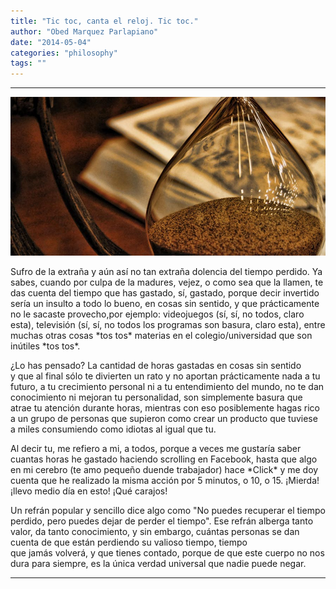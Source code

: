 ```yaml
---
title: "Tic toc, canta el reloj. Tic toc."
author: "Obed Marquez Parlapiano"
date: "2014-05-04"
categories: "philosophy"
tags: ""
---
```


* * *

[![sketch-sand-clock-p-hd-wallszone-11854052](images/sketch-sand-clock-p-hd-wallszone-11854052.jpg)](https://obedparla.com/wp-content/uploads/2014/05/sketch-sand-clock-p-hd-wallszone-11854052.jpg)

Sufro de la extraña y aún así no tan extraña dolencia del tiempo perdido. Ya sabes, cuando por culpa de la madures, vejez, o como sea que la llamen, te das cuenta del tiempo que has gastado, sí, gastado, porque decir invertido sería un insulto a todo lo bueno, en cosas sin sentido, y que prácticamente no le sacaste provecho,por ejemplo: videojuegos (sí, sí, no todos, claro esta), televisión (sí, sí, no todos los programas son basura, claro esta), entre muchas otras cosas \*tos tos\* materias en el colegio/universidad que son inútiles \*tos tos\*.

¿Lo has pensado? La cantidad de horas gastadas en cosas sin sentido y que al final sólo te divierten un rato y no aportan prácticamente nada a tu futuro, a tu crecimiento personal ni a tu entendimiento del mundo, no te dan conocimiento ni mejoran tu personalidad, son simplemente basura que atrae tu atención durante horas, mientras con eso posiblemente hagas rico a un grupo de personas que supieron como crear un producto que tuviese a miles consumiendo como idiotas al igual que tu.

Al decir tu, me refiero a mi, a todos, porque a veces me gustaría saber cuantas horas he gastado haciendo scrolling en Facebook, hasta que algo en mi cerebro (te amo pequeño duende trabajador) hace \*Click\* y me doy cuenta que he realizado la misma acción por 5 minutos, o 10, o 15. ¡Mierda! ¡llevo medio día en esto! ¡Qué carajos!

Un refrán popular y sencillo dice algo como "No puedes recuperar el tiempo perdido, pero puedes dejar de perder el tiempo". Ese refrán alberga tanto valor, da tanto conocimiento, y sin embargo, cuántas personas se dan cuenta de que están perdiendo su valioso tiempo, tiempo que jamás volverá, y que tienes contado, porque de que este cuerpo no nos dura para siempre, es la única verdad universal que nadie puede negar.

* * *
